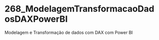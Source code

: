 # 268_ModelagemTransformacaoDadosDAXPowerBI
Modelagem e Transformação de dados com DAX com Power BI
